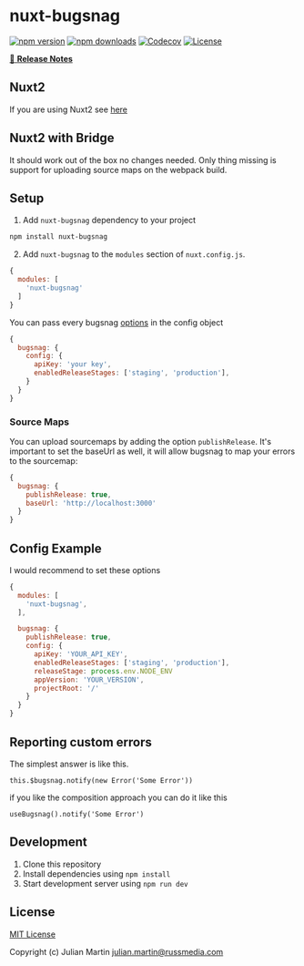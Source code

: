 # nuxt-bugsnag

[![npm version][npm-version-src]][npm-version-href]
[![npm downloads][npm-downloads-src]][npm-downloads-href]
[![Codecov][codecov-src]][codecov-href]
[![License][license-src]][license-href]

>

[📖 **Release Notes**](./CHANGELOG.md)

## Nuxt2

If you are using Nuxt2 see [here](https://github.com/JulianMar/nuxt-bugsnag/tree/v4.2.2)

## Nuxt2 with Bridge

It should work out of the box no changes needed. Only thing missing is support for uploading source maps on the webpack build.

## Setup

1. Add `nuxt-bugsnag` dependency to your project

```bash
npm install nuxt-bugsnag
```

2. Add `nuxt-bugsnag` to the `modules` section of `nuxt.config.js`.


```js
{
  modules: [
    'nuxt-bugsnag'
  ]
}
```

You can pass every bugsnag [options](https://docs.bugsnag.com/platforms/javascript/configuration-options/) in the config object


```js
{
  bugsnag: {
    config: {
      apiKey: 'your key',
      enabledReleaseStages: ['staging', 'production'],
    }
  }
}
```


### Source Maps

You can upload sourcemaps by adding the option `publishRelease`.
It's important to set the baseUrl as well, it will allow bugsnag to map your errors to the sourcemap:

```js
{
  bugsnag: {
    publishRelease: true,
    baseUrl: 'http://localhost:3000'
  }
}
```

## Config Example

I would recommend to set these options
```js
{
  modules: [
    'nuxt-bugsnag',
  ],

  bugsnag: {
    publishRelease: true,
    config: {
      apiKey: 'YOUR_API_KEY',
      enabledReleaseStages: ['staging', 'production'],
      releaseStage: process.env.NODE_ENV
      appVersion: 'YOUR_VERSION',
      projectRoot: '/'
    }
  }
}
```

## Reporting custom errors
The simplest answer is like this.
```
this.$bugsnag.notify(new Error('Some Error'))
```

if you like the composition approach you can do it like this
```
useBugsnag().notify('Some Error')
```

## Development

1. Clone this repository
2. Install dependencies using `npm install`
3. Start development server using `npm run dev`

## License

[MIT License](./LICENSE)

Copyright (c) Julian Martin <julian.martin@russmedia.com>

<!-- Badges -->
[npm-version-src]: https://img.shields.io/npm/v/nuxt-bugsnag/latest.svg?style=flat-square
[npm-version-href]: https://npmjs.com/package/nuxt-bugsnag

[npm-downloads-src]: https://img.shields.io/npm/dt/nuxt-bugsnag.svg?style=flat-square
[npm-downloads-href]: https://npmjs.com/package/nuxt-bugsnag

[codecov-src]: https://img.shields.io/codecov/c/github/julianmar/nuxt-bugsnag.svg?style=flat-square
[codecov-href]: https://codecov.io/gh/julianmar/nuxt-bugsnag

[license-src]: https://img.shields.io/npm/l/nuxt-bugsnag.svg?style=flat-square
[license-href]: https://npmjs.com/package/nuxt-bugsnag
